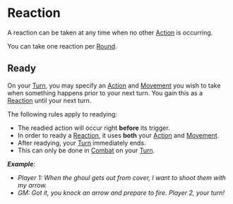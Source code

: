 # Reaction

A reaction can be taken at any time when no other [Action](../Core%20Procedures/Action.md) is occurring.

You can take one reaction per [Round](../Core%20Procedures/Round.md).

## Ready

On your [Turn](../Core%20Procedures/Turn.md), you may specify an [Action](../Core%20Procedures/Action.md) and [Movement](Movement.md) you wish to take when something happens prior to your next turn. You gain this as a [Reaction](Reaction.md) until your next turn.

The following rules apply to readying:

- The readied action will occur right **before** its trigger.
- In order to ready a [Reaction](Reaction.md), it uses **both** your [Action](../Core%20Procedures/Action.md) and [Movement](Movement.md).
- After readying, your [Turn](../Core%20Procedures/Turn.md) immediately ends.
- This can only be done in [Combat](Combat.md) on your [Turn](../Core%20Procedures/Turn.md).

***Example***:
- *Player 1: When the ghoul gets out from cover, I want to shoot them with my arrow.*
- *GM: Got it, you knock an arrow and prepare to fire. Player 2, your turn!*
